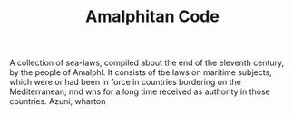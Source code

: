 ---
title: Amalphitan Code
permalink: "/definitions/amalphitan-code.html"
body: A collection of sea-laws, compiled about the end of the eleventh century, by
  the people of Amalphl. It consists of tbe laws on maritime subjects, which were
  or had been ln force in countries bordering on the Mediterranean; nnd wns for a
  long time received as authority in those countries. Azuni; wharton
published_at: '2018-07-07'
layout: post
---